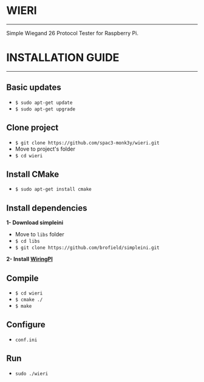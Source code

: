 WIERI
=====
---
Simple Wiegand 26 Protocol Tester for Raspberry Pi.


INSTALLATION GUIDE
==================
---
Basic updates
-------------
- `$ sudo apt-get update`
- `$ sudo apt-get upgrade`


Clone project
-------------
- `$ git clone https://github.com/spac3-monk3y/wieri.git`
- Move to project's folder
 - `$ cd wieri`


Install CMake
-------------
- `$ sudo apt-get install cmake`


Install dependencies
----------------------------

__1- Download simpleini__
- Move to `libs` folder
 - `$ cd libs`
- `$ git clone https://github.com/brofield/simpleini.git`

__2- Install [WiringPI](http://wiringpi.com/download-and-install/)__


Compile
-------
- `$ cd wieri`
- `$ cmake ./`
- `$ make`

Configure
---------
- `conf.ini`

Run
---
- `sudo ./wieri`
